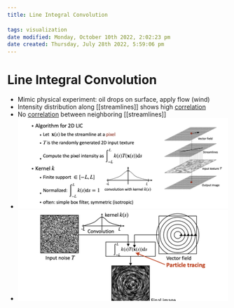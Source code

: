 ```yaml
---
title: Line Integral Convolution

tags: visualization 
date modified: Monday, October 10th 2022, 2:02:23 pm
date created: Thursday, July 28th 2022, 5:59:06 pm
---
```


# Line Integral Convolution
- Mimic physical experiment: oil drops on surface, apply flow (wind)
- Intensity distribution along [[streamlines]] shows high [correlation](Correlation.md)
- No [correlation](Correlation.md) between neighboring [[streamlines]]
- ![Screenshot 2022-09-14 at 12.44.37 PM](images/Screenshot%202022-09-14%20at%2012.44.37%20PM.png)
- ![Screenshot 2022-09-14 at 12.44.50 PM](images/Screenshot%202022-09-14%20at%2012.44.50%20PM.png)




